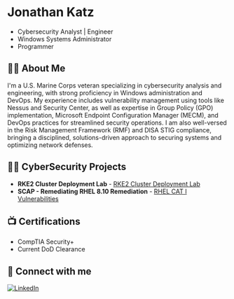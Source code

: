 # Jonathan Katz

- Cybersecurity Analyst | Engineer
- Windows Systems Administrator 
- Programmer

## 👨‍💻 About Me

I'm a U.S. Marine Corps veteran specializing in cybersecurity analysis and engineering, with strong proficiency in Windows administration and DevOps. My experience includes vulnerability management using tools like Nessus and Security Center, as well as expertise in Group Policy (GPO) implementation, Microsoft Endpoint Configuration Manager (MECM), and DevOps practices for streamlined security operations. I am also well-versed in the Risk Management Framework (RMF) and DISA STIG compliance, bringing a disciplined, solutions-driven approach to securing systems and optimizing network defenses.

## 👨‍💻 CyberSecurity Projects

- **RKE2 Cluster Deployment Lab** - [RKE2 Cluster Deployment Lab](./How%20to%20Build%20RKE2/README.md)
- **SCAP - Remediating RHEL 8.10 Remediation** - [RHEL CAT I Vulnerabilities](./SCAP%20-%20RHEL%208.10%20Remedation%20Practice/README.md)

## 📺 Certifications

- CompTIA Security+
- Current DoD Clearance

## 🤳 Connect with me

[![LinkedIn](https://upload.wikimedia.org/wikipedia/commons/f/f8/LinkedIn_icon_circle.svg)](https://www.linkedin.com/in/jonathan-kat-a04940190/)


